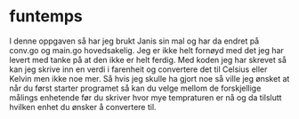 # funtemps

I denne oppgaven så har jeg brukt Janis sin mal og har da endret på conv.go og main.go hovedsakelig. 
Jeg er ikke helt fornøyd med det jeg har levert med tanke på at den ikke er helt ferdig. 
Med koden jeg har skrevet så kan jeg skrive inn en verdi i farenheit og convertere det til Celsius eller Kelvin men ikke noe mer.
Så hvis jeg skulle ha gjort noe så ville jeg ønsket at når du først starter programet så kan du velge mellom de forskjellige målings enhetende før du skriver hvor mye tempraturen er nå og da tilslutt hvilken enhet du ønsker å convertere til.  
